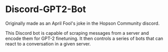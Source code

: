 # Discord-GPT2-Bot

Originally made as an April Fool's joke in the Hopson Community discord.

This Discord bot is capable of scraping messages from a server and encode them for GPT-2 finetuning. It then controls a series of bots that can react to a conversation in a given server.

